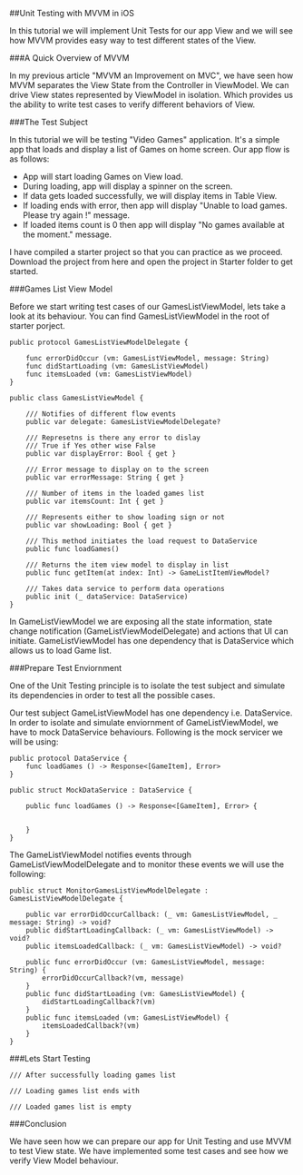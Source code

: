 ##Unit Testing with MVVM in iOS

In this tutorial we will implement Unit Tests for our app View and we will see how MVVM provides easy way to test different states of the View.

###A Quick Overview of MVVM

In my previous article "MVVM an Improvement on MVC", we have seen how MVVM separates the View State from the Controller in ViewModel. We can drive View states represented by ViewModel in  isolation. Which provides us the ability to write test cases to verify different behaviors of View.

###The Test Subject

In this tutorial we will be testing "Video Games" application. It's a simple app that loads and display a list of Games on home screen. Our app flow is as follows:

- App will start loading Games on View load. 
- During loading, app will display a spinner on the screen. 
- If data gets loaded successfully, we will display items in Table View.
- If loading ends with error, then app will display "Unable to load games. Please try again !" message. 
- If loaded items count is 0 then app will display "No games available at the moment." message.

I have compiled a starter project so that you can practice as we proceed. Download the project from here and open the project in Starter folder to get started. 

###Games List View Model

Before we start writing test cases of our GamesListViewModel, lets take a look at its behaviour. You can find GamesListViewModel in the root of starter porject. 

```
public protocol GamesListViewModelDelegate {

    func errorDidOccur (vm: GamesListViewModel, message: String)
    func didStartLoading (vm: GamesListViewModel)
    func itemsLoaded (vm: GamesListViewModel)
}

public class GamesListViewModel {

    /// Notifies of different flow events 
    public var delegate: GamesListViewModelDelegate?

    /// Represetns is there any error to dislay
    /// True if Yes other wise False
    public var displayError: Bool { get }

    /// Error message to display on to the screen
    public var errorMessage: String { get }

    /// Number of items in the loaded games list
    public var itemsCount: Int { get }

    /// Represents either to show loading sign or not
    public var showLoading: Bool { get }

    /// This method initiates the load request to DataService
    public func loadGames()

    /// Returns the item view model to display in list
    public func getItem(at index: Int) -> GameListItemViewModel?

    /// Takes data service to perform data operations
    public init (_ dataService: DataService)
}
```

In GameListViewModel we are exposing all the state information, state change notification (GameListViewModelDelegate) and actions that UI can initiate. GameListViewModel has one dependency that is DataService which allows us to load Game list.

###Prepare Test Enviornment

One of the Unit Testing principle is to isolate the test subject and simulate its dependencies in order to test all the possible cases.

Our test subject GameListViewModel has one dependency i.e. DataService. In order to isolate and simulate enviornment of GameListViewModel, we have to mock DataService behaviours. Following is the mock servicer we will be using:

```
public protocol DataService {
    func loadGames () -> Response<[GameItem], Error>
}

public struct MockDataService : DataService {

    public func loadGames () -> Response<[GameItem], Error> {


    }
}
```

The GameListViewModel notifies events through GameListViewModelDelegate and to monitor these events we will use the following:

```
public struct MonitorGamesListViewModelDelegate : GamesListViewModelDelegate {

    public var errorDidOccurCallback: (_ vm: GamesListViewModel, _ message: String) -> void?
    public didStartLoadingCallback: (_ vm: GamesListViewModel) -> void?
    public itemsLoadedCallback: (_ vm: GamesListViewModel) -> void?

    public func errorDidOccur (vm: GamesListViewModel, message: String) {
        errorDidOccurCallback?(vm, message)
    }
    public func didStartLoading (vm: GamesListViewModel) {
        didStartLoadingCallback?(vm)
    }
    public func itemsLoaded (vm: GamesListViewModel) {
        itemsLoadedCallback?(vm)
    }
}
```

###Lets Start Testing


```
/// After successfully loading games list
```

```
/// Loading games list ends with 
```

```
/// Loaded games list is empty
```

###Conclusion

We have seen how we can prepare our app for Unit Testing and use MVVM to test View state. We have implemented some test cases and see how we verify View Model behaviour. 